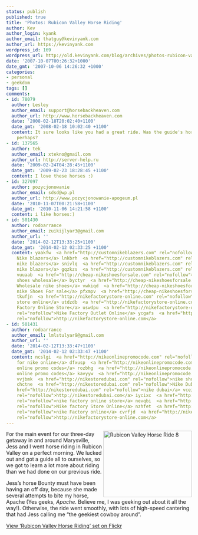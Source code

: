 ```yaml
---
status: publish
published: true
title: 'Photos: Rubicon Valley Horse Riding'
author: Kev
author_login: kyank
author_email: thatguy@kevinyank.com
author_url: https://kevinyank.com
wordpress_id: 169
wordpress_url: http://old.kevinyank.com/blog/archives/photos-rubicon-valley-horse-riding
date: '2007-10-07T00:26:32+1000'
date_gmt: '2007-10-06 14:26:32 +1000'
categories:
- personal
- geekdom
tags: []
comments:
- id: 78079
  author: Lesley
  author_email: support@horsebackheaven.com
  author_url: http://www.horsebackheaven.com
  date: '2008-02-18T20:02:40+1100'
  date_gmt: '2008-02-18 10:02:40 +1100'
  content: It sure looks like you had a great ride. Was the guide's horse Comanche
    perhaps?
- id: 137565
  author: tek
  author_email: xtekno@gmail.com
  author_url: http://server-help.ru
  date: '2009-02-24T04:28:45+1100'
  date_gmt: '2009-02-23 18:28:45 +1100'
  content: I love these horses :)
- id: 327097
  author: pozycjonowanie
  author_email: sdsd@wp.pl
  author_url: http://www.pozycjonowanie-apogeum.pl
  date: '2010-11-07T00:21:58+1100'
  date_gmt: '2010-11-06 14:21:58 +1100'
  content: i like horses:)
- id: 501430
  author: rodoarrance
  author_email: zuikijlyar3@gmail.com
  author_url: ''
  date: '2014-02-12T13:33:25+1100'
  date_gmt: '2014-02-12 02:33:25 +1100'
  content: yaakfw  <a href="http://customnikeblazers.com" rel="nofollow">customize
    Nike blazers</a> lnkbrh  <a href="http://customnikeblazers.com" rel="nofollow">customize
    nike blazers</a> snivlq  <a href="http://customnikeblazers.com" rel="nofollow">customised
    nike blazers</a> gqzkzs  <a href="http://customnikeblazers.com" rel="nofollow">http://customnikeblazers.com</a>
    vuuaab  <a href="http://cheap-nikeshoesforsale.com" rel="nofollow">cheap nike
    shoes wholesale</a> byctyr  <a href="http://cheap-nikeshoesforsale.com" rel="nofollow">cheap
    Wholesale nike shoes</a> vwkiqd  <a href="http://cheap-nikeshoesforsale.com" rel="nofollow">Cheap
    nike Shoes For sale</a> pfxmpv  <a href="http://cheap-nikeshoesforsale.com" rel="nofollow">http://cheap-nikeshoesforsale.com</a>
    tkufjn  <a href="http://nikefactorystore-online.com" rel="nofollow">nike factory
    store online</a> utdzdb  <a href="http://nikefactorystore-online.com" rel="nofollow">Nike
    Factory Online Store</a> uswdpu  <a href="http://nikefactorystore-online.com"
    rel="nofollow">Nike Factory Outlet Online</a> ycgafs  <a href="http://nikefactorystore-online.com"
    rel="nofollow">http://nikefactorystore-online.com</a>
- id: 501431
  author: rodoarrance
  author_email: lmlstulyar9@gmail.com
  author_url: ''
  date: '2014-02-12T13:33:47+1100'
  date_gmt: '2014-02-12 02:33:47 +1100'
  content: ncslgi  <a href="http://nikeonlinepromocode.com" rel="nofollow">promo code
    for nike online</a> dfxusp  <a href="http://nikeonlinepromocode.com" rel="nofollow">nike
    online promo codes</a> rozbhg  <a href="http://nikeonlinepromocode.com" rel="nofollow">nike
    online promo codes</a> kavyyw  <a href="http://nikeonlinepromocode.com" rel="nofollow">http://nikeonlinepromocode.com</a>
    vvjbmk  <a href="http://nikestoredubai.com" rel="nofollow">nike shoes dubai</a>
    chctne  <a href="http://nikestoredubai.com" rel="nofollow">Nike Dubai</a> ppwqku  <a
    href="http://nikestoredubai.com" rel="nofollow">nike dubai</a> vceipg  <a href="http://nikestoredubai.com"
    rel="nofollow">http://nikestoredubai.com</a> iycixc  <a href="http://nikefactorystore-online.com"
    rel="nofollow">nike factory online store</a> nevqbi  <a href="http://nikefactorystore-online.com"
    rel="nofollow">Nike factory Store Online</a> nzhfet  <a href="http://nikefactorystore-online.com"
    rel="nofollow">nike Factory online</a> cvrfjd  <a href="http://nikefactorystore-online.com"
    rel="nofollow">http://nikefactorystore-online.com</a>
---
```

<div><a href="https://www.flickr.com/photos/sentience/sets/72157602289450365/" title="View ‘Rubicon Valley Horse Riding’ set on Flickr"><img src="https://farm3.static.flickr.com/2084/1497400602_2d3d3abd51_m.jpg" width="240" height="180" alt="Rubicon Valley Horse Ride 8" align="right" /></a></div>
<p>For the main event for our three-day getaway in and around Marysville, Jess and I went horse riding in Rubicon Valley on a perfect morning. We lucked out and got a guide all to ourselves, so we got to learn a lot more about riding than we had done on our previous ride.</p>
<p>Jess’s horse Bounty must have been having an off day, because she made several attempts to bite my horse, Apache (Yes geeks, <em>Apache</em>. Believe me, I was geeking out about it all the way!). Otherwise, the ride went smoothly, with lots of high-speed cantering that had Jess calling me “the geekiest cowboy around”.</p>
<p><a href="https://www.flickr.com/photos/sentience/sets/72157602289450365/">View ‘Rubicon Valley Horse Riding’ set on Flickr</a></p>

